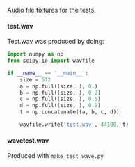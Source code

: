 Audio file fixtures for the tests.

#### test.wav
Test.wav was produced by doing:

```py
import numpy as np
from scipy.io import wavfile

if __name__ == '__main__':
    size = 512
    a = np.full((size, ), 0.)
    b = np.full((size, ), 0.2)
    c = np.full((size, ), 0.5)
    d = np.full((size, ), 0.9)
    t = np.concatenate((a, b, c, d))

    wavfile.write('test.wav', 44100, t)
```

#### wavetest.wav

Produced with `make_test_wave.py`
